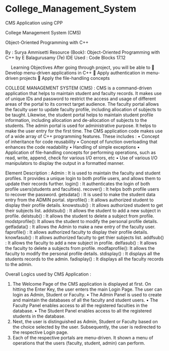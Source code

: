# College_Management_System
CMS Application using CPP

College Management System (CMS)

Object-Oriented Programming with C++

By : Surya Ammisetti
Resource (Book): Object-Oriented Programming with C++ by E Balagurusamy (7e)
IDE Used : Code Blocks 17.12

 
Learning Objectives
After going through project, you will be able to 
	Develop menu-driven applications in C++
	Apply authentication in menu-driven projects
	Apply the file-handling concepts

COLLEGE MANAGEMENT SYSTEM (CMS) : 
CMS is a command-driven application that helps to maintain student and faculty records. It makes use of unique IDs and password 
to restrict the access and usage of different areas of the portal to its correct target audience. The faculty portal allows the 
faculty user to update faculty profile, including allocation of subjects to be taught. Likewise, the student portal helps to 
maintain student profile information, including allocation and de-allocation of subjects to the students. The admin portal is 
used for administrative purpose. It helps to make the user entry for the first time.
The CMS  application code makes use of a wide array of C++ programming features. These includes :
•	Concept of inheritance for code reusability
•	Concept of function overloading that enhances the code readability
•	Handling of simple exceptions
•	Application of file-handling concepts for performing operations, such as read, write, append, check for various I/O errors, etc
•	Use of various I/O manipulators to display the output in a formatted manner.

Element	Description : 
Admin         : It is used to maintain the faculty and student profiles. It provides a unique login to both profile users, and 
              allows them to update their records further.
login()       : It authenticates the login of both profile users(students and faculties).
recover()     : It helps both profile users to recover the password.
getsdata()    : It is used to make the student data entry from the ADMIN portal.
stprofile()   : It allows authorized student to display their profile details.
knowstsub()   : It allows authorized student to get their subjects list.
addstsub()    : It allows the student to add a new subject in profile.
delstsub()    : It allows the student to delete a subject from profile.
modstprofile(): It allows the student to modify the personal profile details.
getfadata()   : It allows the Admin to make a new entry of the faculty user.
faprofile()   : It allows authorized faculty to display their profile details.
knowfasub()   : It allows authorized faculty to get thier subjects list.
addfsub()     : It allows the faculty to add a new subject in profile.
delfasub()    : It allows the faculty to delete a subjects from profile.
modfaprofile(): It allows the faculty to modify the personal profile details.
stdisplay()   : It displays all the students records to the admin.
fadisplay()	  : It displays all the faculty records to the admin.

Overall Logics used by CMS Application :
1. The Welcome Page of the CMS application is displayed at first. On hitting the Enter Key, the user enters the main Login Page. The 
   user can login as Admin, Student or Faculty.
    •	The Admin Panel is used to create and maintain the databases of all the faculty and student users.
    •	The Faculty Panel enables access to all the registered faculties in the database.
    •	The Student Panel enables access to all the registered students in the database.
2. Next, the user is distinguished as Admin, Student or Faculty based on the choice selected by the user. Subsequently, the user is 
   redirected to the respective Login page.
3. Each of the respective portals are menu-driven. It shown a menu of operations that the users (faculty, student, admin) can perform. 

